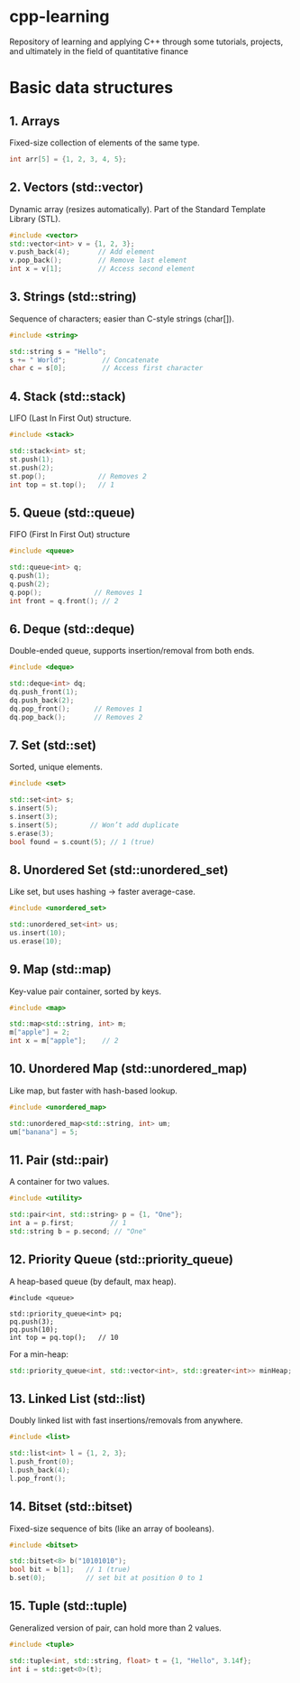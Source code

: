 # cpp-learning

Repository of learning and applying C++ through some tutorials, projects, and ultimately in the field of quantitative finance

# Basic data structures

## 1. Arrays
Fixed-size collection of elements of the same type.
```cpp
int arr[5] = {1, 2, 3, 4, 5};
```

## 2. Vectors (std::vector)
Dynamic array (resizes automatically).
Part of the Standard Template Library (STL).
```cpp
#include <vector>
std::vector<int> v = {1, 2, 3};
v.push_back(4);       // Add element
v.pop_back();         // Remove last element
int x = v[1];         // Access second element
```

## 3. Strings (std::string)
Sequence of characters; easier than C-style strings (char[]).
```cpp
#include <string>

std::string s = "Hello";
s += " World";         // Concatenate
char c = s[0];         // Access first character
```

## 4. Stack (std::stack)
LIFO (Last In First Out) structure.
```cpp
#include <stack>

std::stack<int> st;
st.push(1);
st.push(2);
st.pop();             // Removes 2
int top = st.top();   // 1
```

## 5. Queue (std::queue)
FIFO (First In First Out) structure
```cpp
#include <queue>

std::queue<int> q;
q.push(1);
q.push(2);
q.pop();             // Removes 1
int front = q.front(); // 2
```

## 6. Deque (std::deque)
Double-ended queue, supports insertion/removal from both ends.
```cpp
#include <deque>

std::deque<int> dq;
dq.push_front(1);
dq.push_back(2);
dq.pop_front();      // Removes 1
dq.pop_back();       // Removes 2
```

## 7. Set (std::set)
Sorted, unique elements.
```cpp
#include <set>

std::set<int> s;
s.insert(5);
s.insert(3);
s.insert(5);        // Won’t add duplicate
s.erase(3);
bool found = s.count(5); // 1 (true)
```

## 8. Unordered Set (std::unordered_set)
Like set, but uses hashing → faster average-case.
```cpp
#include <unordered_set>

std::unordered_set<int> us;
us.insert(10);
us.erase(10);
```

## 9. Map (std::map)
Key-value pair container, sorted by keys.
```cpp
#include <map>

std::map<std::string, int> m;
m["apple"] = 2;
int x = m["apple"];    // 2
```

## 10. Unordered Map (std::unordered_map)
Like map, but faster with hash-based lookup.
```cpp
#include <unordered_map>

std::unordered_map<std::string, int> um;
um["banana"] = 5;
```

## 11. Pair (std::pair)
A container for two values.
```cpp
#include <utility>

std::pair<int, std::string> p = {1, "One"};
int a = p.first;         // 1
std::string b = p.second; // "One"
```

## 12. Priority Queue (std::priority_queue)
A heap-based queue (by default, max heap).
```
#include <queue>

std::priority_queue<int> pq;
pq.push(3);
pq.push(10);
int top = pq.top();   // 10
```

For a min-heap:
```cpp
std::priority_queue<int, std::vector<int>, std::greater<int>> minHeap;
```

## 13. Linked List (std::list)
Doubly linked list with fast insertions/removals from anywhere.
```cpp
#include <list>

std::list<int> l = {1, 2, 3};
l.push_front(0);
l.push_back(4);
l.pop_front();
```

## 14. Bitset (std::bitset)
Fixed-size sequence of bits (like an array of booleans).
```cpp
#include <bitset>

std::bitset<8> b("10101010");
bool bit = b[1];   // 1 (true)
b.set(0);          // set bit at position 0 to 1
```

## 15. Tuple (std::tuple)
Generalized version of pair, can hold more than 2 values.
```cpp
#include <tuple>

std::tuple<int, std::string, float> t = {1, "Hello", 3.14f};
int i = std::get<0>(t);
```
